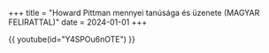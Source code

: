 +++
title = "Howard Pittman mennyei tanúsága és üzenete (MAGYAR FELIRATTAL)"
date = 2024-01-01
+++

{{ youtube(id="Y4SPOu6nOTE") }}
